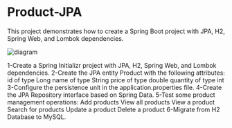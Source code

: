 # Product-JPA
This project demonstrates how to create a Spring Boot project with JPA, H2, Spring Web, and Lombok dependencies.


![diagram](https://github.com/koalafarmer/Dependency-Injection/assets/165585738/35cd4cd6-50c7-4236-9107-153fed99557e)


1-Create a Spring Initializr project with JPA, H2, Spring Web, and Lombok dependencies.
2-Create the JPA entity Product with the following attributes:
      id of type Long
      name of type String
      price of type double
      quantity of type int
3-Configure the persistence unit in the application.properties file.
4-Create the JPA Repository interface based on Spring Data.
5-Test some product management operations:
      Add products
      View all products
      View a product
      Search for products
      Update a product
      Delete a product
6-Migrate from H2 Database to MySQL.
